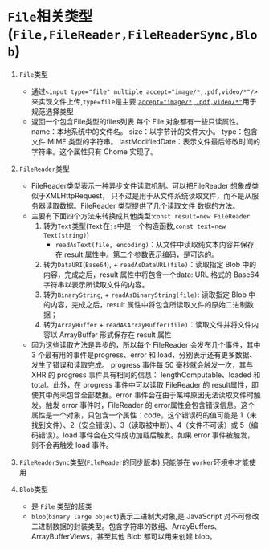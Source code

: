 # `File`相关类型(`File,FileReader,FileReaderSync,Blob`)

1. `File`类型

   + 通过`<input type="file" multiple accept="image/*,.pdf,video/*"/>`来实现文件上传,`type=file`是主要,[`accept="image/*,.pdf,video/*"`](https://developer.mozilla.org/zh-CN/docs/Web/HTML/Element/input#%E5%B1%9E%E6%80%A7)用于规范选择类型
   + 返回一个包含File类型的files列表
     每个 File 对象都有一些只读属性。
     name：本地系统中的文件名。
     size：以字节计的文件大小。
     type：包含文件 MIME 类型的字符串。
     lastModifiedDate：表示文件最后修改时间的字符串。这个属性只有 Chome 实现了。

2. `FileReader`类型

   + FileReader类型表示一种异步文件读取机制。可以把FileReader 想象成类似于XMLHttpRequest，
      只不过是用于从文件系统读取文件，而不是从服务器读取数据。FileReader 类型提供了几个读取文件
      数据的方法。
   + 主要有下面四个方法来转换成其他类型:`const result=new FileReader`
       1. 转为`Text`类型(`Text`在`js`中是一个构造函数,`const text=new Text(string)`) 
          + `readAsText(file, encoding)`：从文件中读取纯文本内容并保存在 result 属性中。第二个参数表示编码，是可选的。
       2. 转为`DataURI`(`Base64`),
         + `readAsDataURL(file)`：读取指定 Blob 中的内容，完成之后，result 属性中将包含一个data: URL 格式的 Base64 字符串以表示所读取文件的内容。
       3. 转为`BinaryString`,
         + `readAsBinaryString(file)`: 读取指定 Blob 中的内容，完成之后，result 属性中将包含所读取文件的原始二进制数据；
       4. 转为`ArrayBuffer`
         + `readAsArrayBuffer(file)`：读取文件并将文件内容以 ArrayBuffer 形式保存在 result 属性
   + 因为这些读取方法是异步的，所以每个 FileReader 会发布几个事件，其中 3 个最有用的事件是progress、error 和 load，分别表示还有更多数据、发生了错误和读取完成。
progress 事件每 50 毫秒就会触发一次，其与 XHR 的 progress 事件具有相同的信息：
lengthComputable、loaded 和 total。此外，在 progress 事件中可以读取 FileReader 的 result属性，即使其中尚未包含全部数据。error 事件会在由于某种原因无法读取文件时触发。触发 error 事件时，FileReader 的 error属性会包含错误信息。这个属性是一个对象，只包含一个属性：code。这个错误码的值可能是 1（未找到文件）、2（安全错误）、3（读取被中断）、4（文件不可读）或 5（编码错误）。load 事件会在文件成功加载后触发。如果 error 事件被触发，则不会再触发 load 事件。

3. `FileReaderSync`类型(`FileReader`的同步版本),只能够在 `worker`环境中才能使用

4. `Blob`类型
     + 是 `File` 类型的超类
     + `blob`(`binary large object`)表示二进制大对象,是 JavaScript 对不可修改二进制数据的封装类型。包含字符串的数组、ArrayBuffers、ArrayBufferViews，甚至其他 Blob 都可以用来创建 blob。
